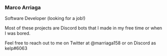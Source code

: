 ### Marco Arriaga

Software Developer (looking for a job!)

Most of these projects are Discord bots that I made in my free time or when I was bored.

Feel free to reach out to me on Twitter at @marriaga158 or on Discord as kelp#6063

<!--
**marriaga158/marriaga158** is a ✨ _special_ ✨ repository because its `README.md` (this file) appears on your GitHub profile.

Here are some ideas to get you started:

- 🔭 I’m currently working on ...
- 🌱 I’m currently learning ...
- 👯 I’m looking to collaborate on ...
- 🤔 I’m looking for help with ...
- 💬 Ask me about ...
- 📫 How to reach me: ...
- 😄 Pronouns: ...
- ⚡ Fun fact: ...
-->
